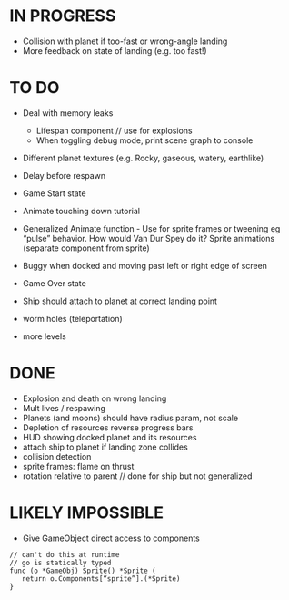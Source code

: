 # IN PROGRESS

- Collision with planet if too-fast or wrong-angle landing
- More feedback on state of landing (e.g. too fast!)

# TO DO

- Deal with memory leaks
  - Lifespan component // use for explosions
  - When toggling debug mode, print scene graph to console
- Different planet textures (e.g. Rocky, gaseous, watery, earthlike)
- Delay before respawn
- Game Start state
- Animate touching down tutorial

- Generalized Animate function - Use for sprite frames or tweening eg “pulse” behavior. How would Van Dur Spey do it? Sprite animations (separate component from sprite)
- Buggy when docked and moving past left or right edge of screen
- Game Over state
- Ship should attach to planet at correct landing point
- worm holes (teleportation)
- more levels

# DONE

- Explosion and death on wrong landing
- Mult lives / respawing
- Planets (and moons) should have radius param, not scale
- Depletion of resources reverse progress bars
- HUD showing docked planet and its resources
- attach ship to planet if landing zone collides
- collision detection
- sprite frames: flame on thrust
- rotation relative to parent // done for ship but not generalized

# LIKELY IMPOSSIBLE

- Give GameObject direct access to components

```
// can't do this at runtime
// go is statically typed
func (o *GameObj) Sprite() *Sprite (
   return o.Components[“sprite”].(*Sprite)
}
```
